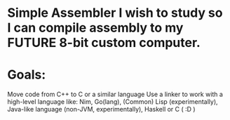 # Simple Assembler I wish to study so I can compile assembly to my FUTURE 8-bit custom computer.


# Goals:
Move code from C++ to C or a similar language
Use a linker to work with a high-level language like:  Nim, Go(lang), (Common) Lisp (experimentally), Java-like language (non-JVM, experimentally), Haskell or C ( :D )
